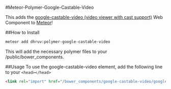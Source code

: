#Meteor-Polymer-Google-Castable-Video

This adds the [google-castable-video (video viewer with cast support)](https://elements.polymer-project.org/elements/google-castable-video)
Web Component to [Meteor](http://meteor.com)!

##How to Install

```bash
meteor add dhruv:polymer-google-castable-video
```

This will add the necessary polymer files to your /public/bower_components.

##Usage
To use the google-castable-video element, add the following line to your `<head></head>`

```html
<link rel="import" href="/bower_components/google-castable-video/google-castable-video.html">
```